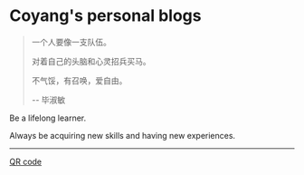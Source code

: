 # Coyang's personal blogs

> 一个人要像一支队伍。
>
> 对着自己的头脑和心灵招兵买马。
>
> 不气馁，有召唤，爱自由。
>
> \-- 毕淑敏

Be a lifelong learner.

Always be acquiring new skills and having new experiences.

---

[QR code](./qr.md)
